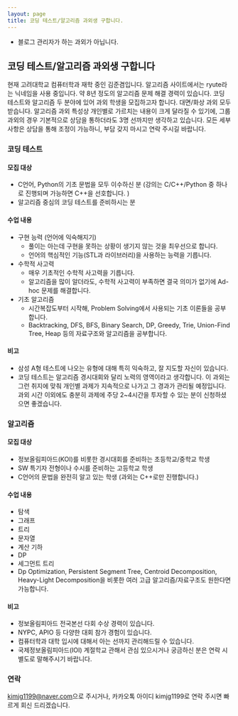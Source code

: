 ```yaml
---
layout: page
title: 코딩 테스트/알고리즘 과외생 구합니다.
---
```


* 블로그 관리자가 하는 과외가 아닙니다.

## 코딩 테스트/알고리즘 과외생 구합니다
현재 고려대학교 컴퓨터학과 재학 중인 김준겸입니다. 알고리즘 사이트에서는 ryute라는 닉네임을 사용 중입니다. 약 8년 정도의 알고리즘 문제 해결 경력이 있습니다. 코딩 테스트와 알고리즘 두 분야에 있어 과외 학생을 모집하고자 합니다. 대면/화상 과외 모두 받습니다. 알고리즘 과외 특성상 개인별로 가르치는 내용이 크게 달라질 수 있기에, 그룹 과외의 경우 기본적으로 상담을 통하더라도 3명 선까지만 생각하고 있습니다. 모든 세부사항은 상담을 통해 조정이 가능하니, 부담 갖지 마시고 연락 주시길 바랍니다.

### 코딩 테스트

#### 모집 대상
* C언어, Python의 기초 문법을 모두 이수하신 분 (강의는 C/C++/Python 중 하나로 진행되며 가능하면 C++을 선호합니다. )
* 알고리즘 중심의 코딩 테스트를 준비하시는 분

#### 수업 내용
* 구현 능력 (언어에 익숙해지기)
  * 풀이는 아는데 구현을 못하는 상황이 생기지 않는 것을 최우선으로 합니다.
  * 언어의 핵심적인 기능(STL과 라이브러리)을 사용하는 능력을 기릅니다.
* 수학적 사고력
  * 매우 기초적인 수학적 사고력을 기릅니다.
  * 알고리즘을 많이 알더라도, 수학적 사고력이 부족하면 결국 의미가 없기에 Ad-hoc 문제를 해결합니다.
* 기초 알고리즘
  * 시간복잡도부터 시작해, Problem Solving에서 사용되는 기초 이론들을 공부합니다.
  * Backtracking, DFS, BFS, Binary Search, DP, Greedy, Trie, Union-Find Tree, Heap 등의 자료구조와 알고리즘을 공부합니다.

#### 비고
* 삼성 A형 테스트에 나오는 유형에 대해 특히 익숙하고, 잘 지도할 자신이 있습니다.
* 코딩 테스트는 알고리즘 경시대회와 달리 노력의 영역이라고 생각합니다. 이 과외는 그런 취지에 맞춰 개인별 과제가 지속적으로 나가고 그 경과가 관리될 예정입니다. 과외 시간 이외에도 충분히 과제에 주당 2~4시간을 투자할 수 있는 분이 신청하셨으면 좋겠습니다.

### 알고리즘

#### 모집 대상
* 정보올림피아드(KOI)를 비롯한 경시대회를 준비하는 초등학교/중학교 학생
* SW 특기자 전형이나 수시를 준비하는 고등학교 학생
* C언어의 문법을 완전히 알고 있는 학생 (과외는 C++로만 진행합니다.)

#### 수업 내용
* 탐색
* 그래프
* 트리
* 문자열
* 계산 기하
* DP
* 세그먼트 트리
* Dp Optimization, Persistent Segment Tree, Centroid Decomposition, Heavy-Light Decomposition을 비롯한 여러 고급 알고리즘/자료구조도 원한다면 가능합니다.

#### 비고
* 정보올림피아드 전국본선 다회 수상 경력이 있습니다.
* NYPC, APIO 등 다양한 대회 참가 경험이 있습니다.
* 컴퓨터학과 대학 입시에 대해서 아는 선까지 관리해드릴 수 있습니다.
* 국제정보올림피아드(IOI) 계절학교 관해서 관심 있으시거나 궁금하신 분은 연락 시 별도로 말해주시기 바랍니다.

### 연락
<style>
.mail-address:after{
    content:attr(data-name) "@" attr(data-domain) "." attr(data-tld);
    text-decoration: underline
}
</style>
<a href="#" class="mail-address" data-name="kimjg1199" data-domain="naver" data-tld="com" onclick="window.location.href = 'mailto:' + this.dataset.name + '@' + this.dataset.domain + '.' + this.dataset.tld"></a>으로 주시거나, 카카오톡 아이디 kimjg1199로 연락 주시면 빠르게 회신 드리겠습니다.
